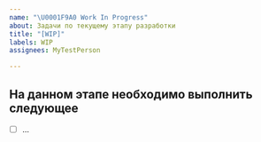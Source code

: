 ```yaml
---
name: "\U0001F9A0 Work In Progress"
about: Задачи по текущему этапу разработки
title: "[WIP]"
labels: WIP
assignees: MyTestPerson

---
```


## На данном этапе необходимо выполнить следующее

- [ ] ...
